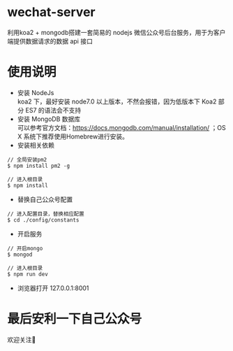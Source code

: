 # wechat-server
利用koa2 + mongodb搭建一套简易的 nodejs 微信公众号后台服务，用于为客户端提供数据请求的数据 api 接口

# 使用说明
- 安装 NodeJs  
  koa2 下，最好安装 node7.0 以上版本，不然会报错，因为低版本下 Koa2 部分 ES7 的语法会不支持
- 安装 MongoDB 数据库  
  可以参考官方文档：https://docs.mongodb.com/manual/installation/ ；OS X 系统下推荐使用Homebrew进行安装。
- 安装相关依赖
```
// 全局安装pm2
$ npm install pm2 -g
```
```
// 进入根目录
$ npm install
```
- 替换自己公众号配置
```
// 进入配置目录，替换相应配置
$ cd ./config/constants
```
- 开启服务
```
// 开启mongo
$ mongod
```
```
// 进入根目录
$ npm run dev
```
- 浏览器打开
127.0.0.1:8001

# 最后安利一下自己公众号
欢迎关注👏
[](https://segmentfault.com/img/remote/1460000022183623)





